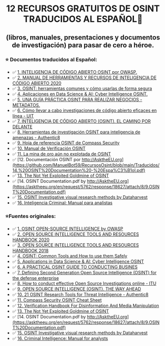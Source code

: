 <div id="header" align="center">

<h1>
   12 RECURSOS GRATUITOS DE OSINT TRADUCIDOS AL ESPAÑOL👋
</h1>

<h2>(libros, manuales, presentaciones y documentos de investigación) para pasar de cero a héroe. </h2>

</div>
</div> 

### :star: Documentos traducidos al Español:
- ✅ [1. INTELIGENCIA DE CÓDIGO ABIERTO OSINT por OWASP.](https://github.com/ManuelBot59/RecursosOsint/blob/main/Traducidos/1.-%20OWASP_OSINT_Presentation%20-%20Espa%C3%B1ol.pdf)
- ✅ [2. MANUAL DE HERRAMIENTAS Y RECURSOS DE INTELIGENCIA DE CÓDIGO ABIERTO 2020](https://github.com/ManuelBot59/RecursosOsint/blob/main/Traducidos/2.%20OSINT_Handbook_2020.pdf)
- ✅ [3. OSINT: herramientas comunes y cómo usarlas de forma segura](https://github.com/ManuelBot59/RecursosOsint/blob/main/Traducidos/3.%20BU-Security-Camp-2020-OSINT%20-%20Espa%C3%B1ol.pdf)
- ✅ [4. Aplicaciones en Data Science & AI: Cyber Intelligence OSINT. ](https://github.com/ManuelBot59/RecursosOsint/blob/main/Traducidos/4.%20OSINT%20-%20Applications%20in%20Data%20Science%20-%20Espa%C3%B1ol.pdf)
- ✅ [5. UNA GUÍA PRÁCTICA OSINT PARA REALIZAR NEGOCIOS  - METADATOS.](https://github.com/ManuelBot59/RecursosOsint/blob/main/Traducidos/5.%20A-practical-OSINT-guide%20-%20Espa%C3%B1ol.pdf)
- ✅ [6. Cómo llevar a cabo investigaciones de código abierto eficaces en línea - UIT](https://github.com/ManuelBot59/RecursosOsint/blob/main/Traducidos/7.%20How%20to%20conduct%20effective%20OSINT%20investigation%20online%20-%20Espa%C3%B1ol.pdf)
- ✅ [7. INTELIGENCIA DE CÓDIGO ABIERTO (OSINT). EL CAMINO POR DELANTE](https://github.com/ManuelBot59/RecursosOsint/blob/main/Traducidos/8.%20Gabriel-Traian_UNGUREANU%20-%20Espa%C3%B1ol.pdf)
- ✅ [8. Herramientas de investigación OSINT para inteligencia de amenazas - Authentic8](https://www.authentic8.com/resources/21-osint-research-tools-threat-intelligence)
- ✅ [9. Hoja de referencia OSINT de Compass Security](https://github.com/ManuelBot59/RecursosOsint/blob/main/Traducidos/10.%202017-01_osint_cheat_sheet%20-%20Espa%C3%B1ol.pdf)
- ✅ [10. Manual de Verificación OSINT ](https://github.com/ManuelBot59/RecursosOsint/blob/main/Traducidos/12.%20verification.handbook%20-%20Espa%C3%B1ol.pdf)
- ✅ [11. La mina de oro aún no explotada de OSINT](https://github.com/ManuelBot59/RecursosOsint/blob/main/Traducidos/13.%20The_Not_Yet_Exploited_Goldmine_of_OSINT_Opportunities_Open_Challenges_and_Future_Trends%20-%20Espa%C3%B1ol.pdf)
- ✅ [12. Documentación OSINT por http://AsktheEU.org](https://github.com/ManuelBot59/RecursosOsint/blob/main/Traducidos/14.%20OSINT%20Documentation%20-%20Espa%C3%B1ol.pdf)
- ✅ [13. The Not Yet Exploited Goldmine of OSINT](https://ieeexplore.ieee.org/stamp/stamp.jsp?arnumber=8954668)
- ✅ [14. OSINT Documentation.pdf by  http://AsktheEU.org](https://asktheeu.org/en/request/5762/response/18627/attach/8/9.OSINT%20Documentation.pdf)
- ✅ [15. OSINT Investigative visual research methods by Dataharvest](https://dataharvest.eu/wp-content/uploads/2021/05/Presentation_BHShare_DH2021.pdf)
- ✅ [16. Inteligencia Criminal: Manual para analistas](https://github.com/ManuelBot59/RecursosOsint/blob/main/Traducidos/16.%20Criminal_Intelligence_for_Analysts%20(ESP).pdf)

### :star:Fuentes originales:

- ✅ [1. OSINT OPEN-SOURCE INTELLIGENCE by OWASP](https://owasp.org/www-chapter-ghana/assets/slides/OWASP_OSINT_Presentation.pdf)
- ✅ [2. OPEN SOURCE INTELLIGENCE TOOLS AND RESOURCES HANDBOOK 2020](https://i-intelligence.eu/uploads/public-documents/OSINT_Handbook_2020.pdf)
- ✅ [3. OPEN SOURCE INTELLIGENCE TOOLS AND RESOURCES HANDBOOK 2018](https://i-intelligence.eu/uploads/public-documents/OSINT_Handbook_June-2018_Final.pdf)
- ✅ [4. OSINT: Common Tools and How to use them Safely](https://bu.edu/tech/files/2020/08/BU-Security-Camp-2020-OSINT.pdf)
- ✅ [5. Applications in Data Science & AI: Cyber Intelligence OSINT](https://inside.southernct.edu/sites/default/files/inline-files/OSINT%20-%20Applications%20in%20Data%20Science.pdf)
- ✅ [6. A PRACTICAL OSINT GUIDE TO CONDUCTING BUSINES](https://suranaandsurana.com/wp-content/uploads/2021/11/A-practical-OSINT-guide-.pdf)
- ✅ [7. Defining Second Generation Open Source Intelligence (OSINT) for the defense enterprise](https://apps.dtic.mil/sti/pdfs/AD1053555.pdf)
- ✅ [8. How to conduct effective Open Source Investigations online - ITU](https://itu.int/en/ITU-D/Cybersecurity/Documents/CyberDrill-2020/How%20to%20conduct%20effective%20OSINT%20investigation%20online.pdf)
- ✅ [9. OPEN SOURCE INTELLIGENCE (OSINT). THE WAY AHEAD](http://jodrm.eu/issues/Volume12_issue1/09_Gabriel-Traian_UNGUREANU.pdf)
- ✅ [10. 21 OSINT Research Tools for Threat Intelligence - Authentic8](https://www.authentic8.com/resources/21-osint-research-tools-threat-intelligence)
- ✅ [11. Compass Security OSINT Cheat Sheet](https://compass-security.com/fileadmin/Research/White_Papers/2017-01_osint_cheat_sheet.pdf)
- ✅ [12. Verification Handbook For Disinformation And Media Manipulation](https://s3.eu-central-1.amazonaws.com/datajournalismcom/handbooks/Verification-Handbook-3.pdf)
- ✅ [13. The Not Yet Exploited Goldmine of OSINT](https://ieeexplore.ieee.org/stamp/stamp.jsp?arnumber=8954668)
- ✅ [14. OSINT Documentation.pdf by  http://AsktheEU.org](https://asktheeu.org/en/request/5762/response/18627/attach/8/9.OSINT%20Documentation.pdf)
- ✅ [15. OSINT Investigative visual research methods by Dataharvest](https://dataharvest.eu/wp-content/uploads/2021/05/Presentation_BHShare_DH2021.pdf)
- ✅ [16. Criminal Intelligence: Manual for analysts](https://www.unodc.org/documents/organized-crime/Law-Enforcement/Criminal_Intelligence_for_Analysts.pdf)
